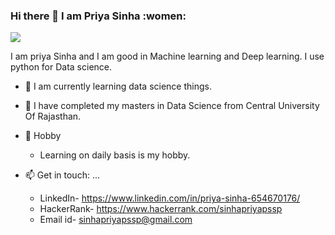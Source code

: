 ### Hi there 👋 I am Priya Sinha :women:
<img src="https://media.giphy.com/media/3o7aCZVnVV2efQgIko/giphy.gif"/>

I am priya Sinha and I am good in Machine learning and Deep learning. I use python for Data science.

- 🔭 I am currently learning data science things.
- 🔭 I have completed my masters in Data Science from Central University Of Rajasthan.

- 🌱 Hobby
    - Learning on daily basis is my hobby.

- 📫 Get in touch: ...
    - LinkedIn- https://www.linkedin.com/in/priya-sinha-654670176/
    - HackerRank- https://www.hackerrank.com/sinhapriyapssp
    - Email id- sinhapriyapssp@gmail.com





<!--
**Oprishri/Oprishri** is a ✨ _special_ ✨ repository because its `README.md` (this file) appears on your GitHub profile.
